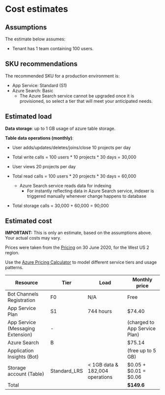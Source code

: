 

# Cost estimates

  ## Assumptions

The estimate below assumes:
-   Tenant has 1 team containing 100 users.

## SKU recommendations
The recommended SKU for a production environment is:

 - App Service: Standard (S1)
 - Azure Search: Basic
    - The Azure Search service cannot be upgraded once it is provisioned, so select a tier that will meet your anticipated needs.

## [](/wiki/Cost-estimate#estimated-load)Estimated load

**Data storage**: up to 1 GB usage of azure table storage.

**Table data operations (monthly)**:
  - User adds/updates/deletes/joins/close 10 projects per day
  - Total write calls  = 100 users * 10 projects * 30 days = 30,000
- User views 20 projects per day
- Total read calls = 100 users * 20 projects * 30 days = 60,000 

  - Azure Search service reads data for indexing
    -   For instantly reflecting data in Azure Search service, indexer is triggered manually whenever change happens to database
   
- Total storage calls = 30,000 + 60,000 = 90,000

## Estimated cost
**IMPORTANT:**  This is only an estimate, based on the assumptions above. Your actual costs may vary.

Prices were taken from the  [Pricing](https://azure.microsoft.com/en-us/pricing/)  on 30 June 2020, for the West US 2 region.

Use the  [Azure Pricing Calculator](https://azure.com/e/b81550f036734816ab56e59beac9515a)  to model different service tiers and usage patterns.

|**Resource**|**Tier**|**Load**|**Monthly price**|
|--------------------------|-----------------|-------------------------|--------------------------------------
|Bot Channels Registration|F0|N/A|Free|
|App Service Plan|S1 |744 hours|$74.40|
| App Service (Messaging Extension)| -|  |(charged to App Service Plan)|
| Azure Search|B||$75.14|
|Application Insights (Bot)|||(free up to 5 GB)|
| Storage account (Table)| Standard_LRS|< 1GB data & 182,004 operations| $0.05 + $0.01 = $0.06 |
|Total|||**$149.6**|